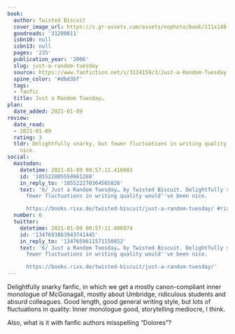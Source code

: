 ```yaml
---
book:
  author: Twisted Biscuit
  cover_image_url: https://s.gr-assets.com/assets/nophoto/book/111x148-bcc042a9c91a29c1d680899eff700a03.png
  goodreads: '31200011'
  isbn10: null
  isbn13: null
  pages: '235'
  publication_year: '2006'
  slug: just-a-random-tuesday
  source: https://www.fanfiction.net/s/3124159/3/Just-a-Random-Tuesday
  spine_color: '#dbd3bf'
  tags:
  - fanfic
  title: Just a Random Tuesday…
plan:
  date_added: 2021-01-09
review:
  date_read:
  - 2021-01-09
  rating: 3
  tldr: Delightfully snarky, but fewer fluctuations in writing quality would've been
    nice.
social:
  mastodon:
    datetime: 2021-01-09 00:57:11.416603
    id: '105522805550661268'
    in_reply_to: '105522270364565826'
    text: '6/ Just a Random Tuesday… by Twisted Biscuit. Delightfully snarky, but
      fewer fluctuations in writing quality would''ve been nice.

      https://books.rixx.de/twisted-biscuit/just-a-random-tuesday/ #rixxReads'
  number: 6
  twitter:
    datetime: 2021-01-09 00:57:11.006974
    id: '1347693863943741445'
    in_reply_to: '1347659611571150852'
    text: '6/ Just a Random Tuesday… by Twisted Biscuit. Delightfully snarky, but
      fewer fluctuations in writing quality would''ve been nice.

      https://books.rixx.de/twisted-biscuit/just-a-random-tuesday/'
---
```


Delightfully snarky fanfic, in which we get a mostly canon-compliant inner monologue of McGonagall, mostly about
Umbridge, ridiculous students and absurd colleagues. Good length, good general writing style, but lots of fluctuations
in quality: Inner monologue good, storytelling mediocre, I think.

Also, what is it with fanfic authors misspelling “Dolores”?

